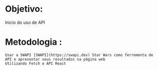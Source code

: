 # Objetivo:
Inicio do uso de API
# Metodologia :
    Usar a SWAPI [SWAPI](https://swapi.dev) Star Wars como ferrementa de API e apresentar seus resultados na página web
    Utilizando Fetch e API React